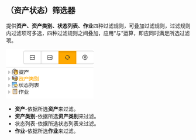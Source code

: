 ## （资产状态）筛选器
提供**资产、资产类别、状态列表、作业**四种过滤规则，可叠加过滤规则，过滤规则内过滤项可多选，四种过滤规则之间叠加，应用“与”运算，即应同时满足所选过滤项。

![](./images/筛选器.png)

* **资产**-依据所选**资产**来过滤。
* **资产类别**-依据所选**资产类别**来过滤。
* 状态列表-依据所选状态列表来过滤。
* **作业**-依据所选**作业**来过滤。